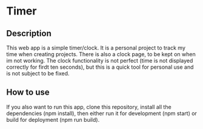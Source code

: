 # Timer

## Description
This web app is a simple timer/clock. It is a personal project to track my time when creating projects. There is also a clock page, to be kept on when im not working. The clock functionality is not perfect (time is not displayed correctly for firdt ten seconds), but this is a quick tool for personal use and is not subject to be fixed.

## How to use
If you also want to run this app, clone this repository, install all the dependencies (npm install), then either run it for development (npm start) or build for deployment (npm run build).
